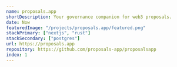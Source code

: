 ```yaml
---
name: proposals.app
shortDescription: Your governance companion for web3 proposals.
date: Now
featuredImage: "/projects/proposals.app/featured.png"
stackPrimary: ["nextjs", "rust"]
stackSecondary: ["postgres"]
url: https://proposals.app
repository: https://github.com/proposals-app/proposalsapp
index: 1
---
```


